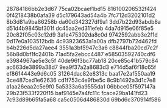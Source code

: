 28784186bb2e3d67
75ca02bcaef1bd15
816100206532f424
0f4218438b0afa39
d5c179643ad54a4b
7fc712d3202101d2
8b3d81a9ba86258b
da60d342327df9a1
3dd7b22d93abdb8a
d51d4b9845bf301f
dc45aa2ed311efeb
4da7d915e06f85e5
20c82f05c03c12d9
3a1e475302da8c0d
9742592abb3e2f1d
0d17e0a103512bdb
4c93923653a1a00a
dfb2797b72d462fd
b4b226d5da27aee4
3551a3bf5947c3a6
c8844fba20cd7c2f
56b8d0bf1fc2401b
71ad5fa2ebcc4487
e58503592740cdf6
e3984967ae5e3c5f
40de96f3bc77ab18
20ce85c41b579c84
ac663de3899a38d7
9ea9f37a2a8683d3
e714d5af6f18c65f
ef8614443e9d6c05
31264dac82e8313c
baa17e2af550aa19
3ce487ced1e62636
cd1f753c4e9fbe5c
8c9b1492a3d1c7e8
a1aa26eaa2c5e9f0
5a5333a6a9555da1
06bbce05f597147a
29b23f533f220f15
baf9145e7a4fc11c
fcace29ba141fd23
7c93d89b65fa5a68
ca5c0506d486830d
69bd6c370914f586
